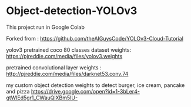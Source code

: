 # Object-detection-YOLOv3<br/>

This project run in Google Colab <br/>

Forked from : https://github.com/theAIGuysCode/YOLOv3-Cloud-Tutorial <br/>

yolov3 pretrained coco 80 classes dataset weights: https://pjreddie.com/media/files/yolov3.weights <br/>

pretrained convolutional layer weights : http://pjreddie.com/media/files/darknet53.conv.74 <br/>

my custom object detection weights to detect burger, ice cream, pancake and pizza https://drive.google.com/open?id=1-3bLer4-gtWlEd5gr1_CWauQlXBm5IU-
